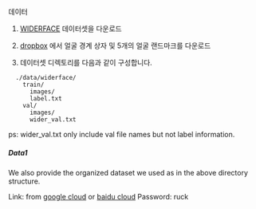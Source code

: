 데이터

1.  [WIDERFACE](http://shuoyang1213.me/WIDERFACE/WiderFace_Results.html) 데이터셋을 다운로드

2. [dropbox](https://www.dropbox.com/s/7j70r3eeepe4r2g/retinaface_gt_v1.1.zip?dl=0) 에서 얼굴 경계 상자 및 5개의 얼굴 랜드마크를 다운로드

3. 데이터셋 디렉토리를 다음과 같이 구성합니다.

```Shell
  ./data/widerface/
    train/
      images/
      label.txt
    val/
      images/
      wider_val.txt
```
ps: wider_val.txt only include val file names but not label information.

##### Data1
We also provide the organized dataset we used as in the above directory structure.

Link: from [google cloud](https://drive.google.com/open?id=11UGV3nbVv1x9IC--_tK3Uxf7hA6rlbsS) or [baidu cloud](https://pan.baidu.com/s/1jIp9t30oYivrAvrgUgIoLQ) Password: ruck
